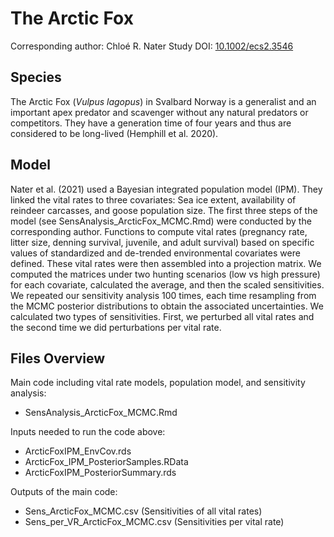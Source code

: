 # The Arctic Fox

Corresponding author: Chloé R. Nater
Study DOI: [10.1002/ecs2.3546](https://esajournals.onlinelibrary.wiley.com/doi/full/10.1002/ecs2.3546)

## Species
The Arctic Fox (_Vulpus lagopus_) in Svalbard Norway is a generalist and an important apex predator and scavenger without any natural predators or competitors.
They have a generation time of four years and thus are considered to be long-lived (Hemphill et al. 2020).

## Model
Nater et al. (2021) used a Bayesian integrated population model (IPM). They linked the vital rates to three covariates:
Sea ice extent, availability of reindeer carcasses, and goose population size. 
The first three steps of the model (see SensAnalysis_ArcticFox_MCMC.Rmd) were conducted by the corresponding author.
Functions to compute vital rates (pregnancy rate, litter size, denning survival, juvenile, and adult survival) based on specific values of standardized and de-trended environmental covariates were defined.
These vital rates were then assembled into a projection matrix.
We computed the matrices under two hunting scenarios (low vs high pressure) for each covariate, calculated the average, and then the scaled sensitivities.
We repeated our sensitivity analysis 100 times, each time resampling from the MCMC posterior distributions to obtain the associated uncertainties.
We calculated two types of sensitivities. First, we perturbed all vital rates and the second time we did perturbations per vital rate.

## Files Overview
Main code including vital rate models, population model, and sensitivity analysis: 
- SensAnalysis_ArcticFox_MCMC.Rmd

Inputs needed to run the code above: 
- ArcticFoxIPM_EnvCov.rds
- ArcticFox_IPM_PosteriorSamples.RData
- ArcticFoxIPM_PosteriorSummary.rds

Outputs of the main code:
- Sens_ArcticFox_MCMC.csv (Sensitivities of all vital rates)
- Sens_per_VR_ArcticFox_MCMC.csv (Sensitivities per vital rate)
